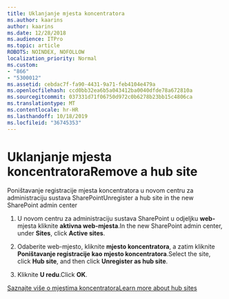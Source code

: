 ```yaml
---
title: Uklanjanje mjesta koncentratora
ms.author: kaarins
author: kaarins
ms.date: 12/28/2018
ms.audience: ITPro
ms.topic: article
ROBOTS: NOINDEX, NOFOLLOW
localization_priority: Normal
ms.custom:
- "866"
- "5300012"
ms.assetid: cebdac7f-fa90-4431-9a71-feb4104e479a
ms.openlocfilehash: ccd0bb32ea6b5a043412ba0040dfde78a672810a
ms.sourcegitcommit: 037331d71f06750d972c0b6278b23bb15c4806ca
ms.translationtype: MT
ms.contentlocale: hr-HR
ms.lasthandoff: 10/18/2019
ms.locfileid: "36745353"
---
```

# <a name="remove-a-hub-site"></a><span data-ttu-id="86138-102">Uklanjanje mjesta koncentratora</span><span class="sxs-lookup"><span data-stu-id="86138-102">Remove a hub site</span></span>

<span data-ttu-id="86138-103">Poništavanje registracije mjesta koncentratora u novom centru za administraciju sustava SharePoint</span><span class="sxs-lookup"><span data-stu-id="86138-103">Unregister a hub site in the new SharePoint admin center</span></span>
  
1. <span data-ttu-id="86138-104">U novom centru za administraciju sustava SharePoint u odjeljku **web-** mjesta kliknite **aktivna web-mjesta**.</span><span class="sxs-lookup"><span data-stu-id="86138-104">In the new SharePoint admin center, under **Sites**, click **Active sites**.</span></span>

2. <span data-ttu-id="86138-105">Odaberite web-mjesto, kliknite **mjesto koncentratora**, a zatim kliknite **Poništavanje registracije kao mjesto koncentratora**.</span><span class="sxs-lookup"><span data-stu-id="86138-105">Select the site, click **Hub site**, and then click **Unregister as hub site**.</span></span>

3. <span data-ttu-id="86138-106">Kliknite **U redu**.</span><span class="sxs-lookup"><span data-stu-id="86138-106">Click **OK**.</span></span>

[<span data-ttu-id="86138-107">Saznajte više o mjestima koncentratora</span><span class="sxs-lookup"><span data-stu-id="86138-107">Learn more about hub sites</span></span>](https://support.office.com/article/what-is-a-sharepoint-hub-site-fe26ae84-14b7-45b6-a6d1-948b3966427f)
  